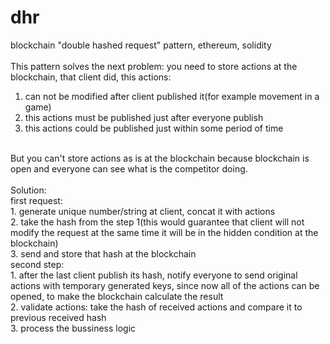 # dhr
blockchain "double hashed request" pattern, ethereum, solidity<br>
<br>
This pattern solves the next problem: you need to store actions at the blockchain, that client did, this actions:
1. can not be modified after client published it(for example movement in a game)<br>
2. this actions must be published just after everyone publish<br>
3. this actions could be published just within some period of time<br>
<br>
But you can't store actions as is at the blockchain because blockchain is open and everyone can see what is the competitor doing.<br>
<br>
Solution:<br>
first request: <br>
1. generate unique number/string at client, concat it with actions<br>
2. take the hash from the step 1(this would guarantee that client will not modify the request at the same time it will be in the hidden condition at the blockchain)<br>
3. send and store that hash at the blockchain<br>
second step:<br>
1. after the last client publish its hash, notify everyone to send original actions with temporary generated keys, since now all of the actions can be opened, to make the blockchain calculate the result<br>
2. validate actions: take the hash of received actions and compare it to previous received hash<br>
3. process the bussiness logic<br>

